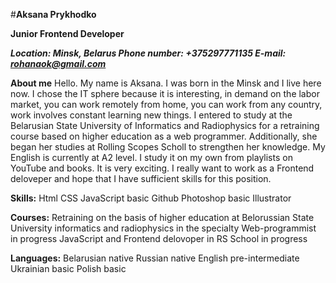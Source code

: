 #**Aksana Prykhodko**

**Junior Frontend Developer**

_**Location: Minsk, Belarus
Phone number: +375297771135
E-mail: rohanaok@gmail.com**_

**About me**
Hello. My name is Aksana. I was born in the Minsk and I live here now. I chose the IT sphere because it is interesting, in demand on the labor market, you can work remotely from home, you can work from any country, work involves constant learning new things. I entered to study at the Belarusian State University of Informatics and Radiophysics for a retraining course based on higher education as a web programmer. Additionally, she began her studies at Rolling Scopes Scholl to strengthen her knowledge.
My English is currently at A2 level. I study it on my own from playlists on YouTube and books. It is very exciting. I really want to work as a Frontend deloveper and hope that I have sufficient skills for this position. 

**Skills:**
Html
CSS
JavaScript basic
Github
Photoshop basic
Illustrator 

**Courses:**
Retraining on the basis of higher education at Belorussian State University informatics and radiophysics in the specialty Web-programmist in progress 
JavaScript and Frontend delovoper in RS School in progress 

**Languages:**
Belarusian native 
Russian native 
English pre-intermediate
Ukrainian basic
Polish basic
